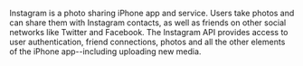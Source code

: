 Instagram is a photo sharing iPhone app and service. Users take photos and can share them with Instagram contacts, as well as friends on other social networks like Twitter and Facebook. The Instagram API provides access to user authentication, friend connections, photos and all the other elements of the iPhone app--including uploading new media.